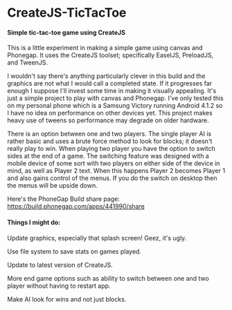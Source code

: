 CreateJS-TicTacToe
=================

#### Simple tic-tac-toe game using CreateJS

This is a little experiment in making a simple game using canvas and Phonegap. It uses the CreateJS toolset; specifically EaselJS, PreloadJS, and TweenJS.

I wouldn't say there's anything particularly clever in this build and the graphics are not what I would call a completed state. If it progresses far enough I suppose I'll invest some time in making it visually appealing. It's just a simple project to play with canvas and Phonegap. I've only tested this on my personal phone which is a Samsung Victory running Android 4.1.2 so I have no idea on performance on other devices yet. This project makes heavy use of tweens so performance may degrade on older hardware.

There is an option between one and two players. The single player AI is rather basic and uses a brute force method to look for blocks; it doesn't really play to win. When playing two player you have the option to switch sides at the end of a game. The switching feature was designed with a mobile device of some sort with two players on either side of the device in mind, as well as Player 2 text. When this happens Player 2 becomes Player 1 and also gains control of the menus. If you do the switch on desktop then the menus will be upside down.

Here's the PhoneGap Build share page: https://build.phonegap.com/apps/441990/share

#### Things I might do:

Update graphics, especially that splash screen! Geez, it's ugly.

Use file system to save stats on games played.

Update to latest version of CreateJS.

More end game options such as ability to switch between one and two player without having to restart app.

Make AI look for wins and not just blocks.